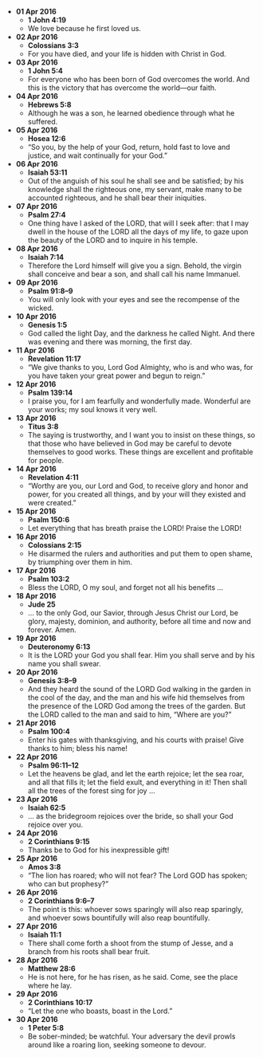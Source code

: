 - **01 Apr 2016**
  - **1 John 4:19**
  - We love because he first loved us.
- **02 Apr 2016**
  - **Colossians 3:3**
  - For you have died, and your life is hidden with Christ in God.
- **03 Apr 2016**
  - **1 John 5:4**
  - For everyone who has been born of God overcomes the world. And this is the victory that has overcome the world—our faith.
- **04 Apr 2016**
  - **Hebrews 5:8**
  - Although he was a son, he learned obedience through what he suffered.
- **05 Apr 2016**
  - **Hosea 12:6**
  - “So you, by the help of your God, return, hold fast to love and justice, and wait continually for your God.”
- **06 Apr 2016**
  - **Isaiah 53:11**
  - Out of the anguish of his soul he shall see and be satisfied; by his knowledge shall the righteous one, my servant, make many to be accounted righteous, and he shall bear their iniquities.
- **07 Apr 2016**
  - **Psalm 27:4**
  - One thing have I asked of the LORD, that will I seek after: that I may dwell in the house of the LORD all the days of my life, to gaze upon the beauty of the LORD and to inquire in his temple.
- **08 Apr 2016**
  - **Isaiah 7:14**
  - Therefore the Lord himself will give you a sign. Behold, the virgin shall conceive and bear a son, and shall call his name Immanuel.
- **09 Apr 2016**
  - **Psalm 91:8–9**
  - You will only look with your eyes and see the recompense of the wicked.
- **10 Apr 2016**
  - **Genesis 1:5**
  - God called the light Day, and the darkness he called Night. And there was evening and there was morning, the first day.
- **11 Apr 2016**
  - **Revelation 11:17**
  - “We give thanks to you, Lord God Almighty, who is and who was, for you have taken your great power and begun to reign.”
- **12 Apr 2016**
  - **Psalm 139:14**
  - I praise you, for I am fearfully and wonderfully made. Wonderful are your works; my soul knows it very well.
- **13 Apr 2016**
  - **Titus 3:8**
  - The saying is trustworthy, and I want you to insist on these things, so that those who have believed in God may be careful to devote themselves to good works. These things are excellent and profitable for people.
- **14 Apr 2016**
  - **Revelation 4:11**
  - “Worthy are you, our Lord and God, to receive glory and honor and power, for you created all things, and by your will they existed and were created.”
- **15 Apr 2016**
  - **Psalm 150:6**
  - Let everything that has breath praise the LORD! Praise the LORD!
- **16 Apr 2016**
  - **Colossians 2:15**
  - He disarmed the rulers and authorities and put them to open shame, by triumphing over them in him.
- **17 Apr 2016**
  - **Psalm 103:2**
  - Bless the LORD, O my soul, and forget not all his benefits …
- **18 Apr 2016**
  - **Jude 25**
  - … to the only God, our Savior, through Jesus Christ our Lord, be glory, majesty, dominion, and authority, before all time and now and forever. Amen.
- **19 Apr 2016**
  - **Deuteronomy 6:13**
  - It is the LORD your God you shall fear. Him you shall serve and by his name you shall swear.
- **20 Apr 2016**
  - **Genesis 3:8–9**
  - And they heard the sound of the LORD God walking in the garden in the cool of the day, and the man and his wife hid themselves from the presence of the LORD God among the trees of the garden. But the LORD called to the man and said to him, “Where are you?”
- **21 Apr 2016**
  - **Psalm 100:4**
  - Enter his gates with thanksgiving, and his courts with praise! Give thanks to him; bless his name!
- **22 Apr 2016**
  - **Psalm 96:11–12**
  - Let the heavens be glad, and let the earth rejoice; let the sea roar, and all that fills it; let the field exult, and everything in it! Then shall all the trees of the forest sing for joy …
- **23 Apr 2016**
  - **Isaiah 62:5**
  - … as the bridegroom rejoices over the bride, so shall your God rejoice over you.
- **24 Apr 2016**
  - **2 Corinthians 9:15**
  - Thanks be to God for his inexpressible gift!
- **25 Apr 2016**
  - **Amos 3:8**
  - “The lion has roared; who will not fear? The Lord GOD has spoken; who can but prophesy?”
- **26 Apr 2016**
  - **2 Corinthians 9:6–7**
  - The point is this: whoever sows sparingly will also reap sparingly, and whoever sows bountifully will also reap bountifully.
- **27 Apr 2016**
  - **Isaiah 11:1**
  - There shall come forth a shoot from the stump of Jesse, and a branch from his roots shall bear fruit.
- **28 Apr 2016**
  - **Matthew 28:6**
  - He is not here, for he has risen, as he said. Come, see the place where he lay.
- **29 Apr 2016**
  - **2 Corinthians 10:17**
  - “Let the one who boasts, boast in the Lord.”
- **30 Apr 2016**
  - **1 Peter 5:8**
  - Be sober-minded; be watchful. Your adversary the devil prowls around like a roaring lion, seeking someone to devour.
